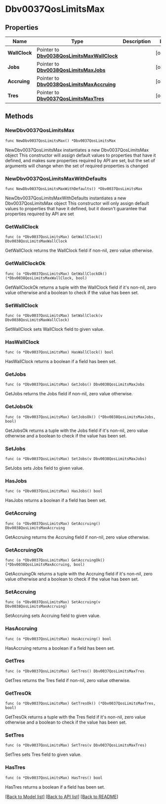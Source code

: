 # Dbv0037QosLimitsMax

## Properties

Name | Type | Description | Notes
------------ | ------------- | ------------- | -------------
**WallClock** | Pointer to [**Dbv0038QosLimitsMaxWallClock**](Dbv0038QosLimitsMaxWallClock.md) |  | [optional] 
**Jobs** | Pointer to [**Dbv0038QosLimitsMaxJobs**](Dbv0038QosLimitsMaxJobs.md) |  | [optional] 
**Accruing** | Pointer to [**Dbv0038QosLimitsMaxAccruing**](Dbv0038QosLimitsMaxAccruing.md) |  | [optional] 
**Tres** | Pointer to [**Dbv0037QosLimitsMaxTres**](Dbv0037QosLimitsMaxTres.md) |  | [optional] 

## Methods

### NewDbv0037QosLimitsMax

`func NewDbv0037QosLimitsMax() *Dbv0037QosLimitsMax`

NewDbv0037QosLimitsMax instantiates a new Dbv0037QosLimitsMax object
This constructor will assign default values to properties that have it defined,
and makes sure properties required by API are set, but the set of arguments
will change when the set of required properties is changed

### NewDbv0037QosLimitsMaxWithDefaults

`func NewDbv0037QosLimitsMaxWithDefaults() *Dbv0037QosLimitsMax`

NewDbv0037QosLimitsMaxWithDefaults instantiates a new Dbv0037QosLimitsMax object
This constructor will only assign default values to properties that have it defined,
but it doesn't guarantee that properties required by API are set

### GetWallClock

`func (o *Dbv0037QosLimitsMax) GetWallClock() Dbv0038QosLimitsMaxWallClock`

GetWallClock returns the WallClock field if non-nil, zero value otherwise.

### GetWallClockOk

`func (o *Dbv0037QosLimitsMax) GetWallClockOk() (*Dbv0038QosLimitsMaxWallClock, bool)`

GetWallClockOk returns a tuple with the WallClock field if it's non-nil, zero value otherwise
and a boolean to check if the value has been set.

### SetWallClock

`func (o *Dbv0037QosLimitsMax) SetWallClock(v Dbv0038QosLimitsMaxWallClock)`

SetWallClock sets WallClock field to given value.

### HasWallClock

`func (o *Dbv0037QosLimitsMax) HasWallClock() bool`

HasWallClock returns a boolean if a field has been set.

### GetJobs

`func (o *Dbv0037QosLimitsMax) GetJobs() Dbv0038QosLimitsMaxJobs`

GetJobs returns the Jobs field if non-nil, zero value otherwise.

### GetJobsOk

`func (o *Dbv0037QosLimitsMax) GetJobsOk() (*Dbv0038QosLimitsMaxJobs, bool)`

GetJobsOk returns a tuple with the Jobs field if it's non-nil, zero value otherwise
and a boolean to check if the value has been set.

### SetJobs

`func (o *Dbv0037QosLimitsMax) SetJobs(v Dbv0038QosLimitsMaxJobs)`

SetJobs sets Jobs field to given value.

### HasJobs

`func (o *Dbv0037QosLimitsMax) HasJobs() bool`

HasJobs returns a boolean if a field has been set.

### GetAccruing

`func (o *Dbv0037QosLimitsMax) GetAccruing() Dbv0038QosLimitsMaxAccruing`

GetAccruing returns the Accruing field if non-nil, zero value otherwise.

### GetAccruingOk

`func (o *Dbv0037QosLimitsMax) GetAccruingOk() (*Dbv0038QosLimitsMaxAccruing, bool)`

GetAccruingOk returns a tuple with the Accruing field if it's non-nil, zero value otherwise
and a boolean to check if the value has been set.

### SetAccruing

`func (o *Dbv0037QosLimitsMax) SetAccruing(v Dbv0038QosLimitsMaxAccruing)`

SetAccruing sets Accruing field to given value.

### HasAccruing

`func (o *Dbv0037QosLimitsMax) HasAccruing() bool`

HasAccruing returns a boolean if a field has been set.

### GetTres

`func (o *Dbv0037QosLimitsMax) GetTres() Dbv0037QosLimitsMaxTres`

GetTres returns the Tres field if non-nil, zero value otherwise.

### GetTresOk

`func (o *Dbv0037QosLimitsMax) GetTresOk() (*Dbv0037QosLimitsMaxTres, bool)`

GetTresOk returns a tuple with the Tres field if it's non-nil, zero value otherwise
and a boolean to check if the value has been set.

### SetTres

`func (o *Dbv0037QosLimitsMax) SetTres(v Dbv0037QosLimitsMaxTres)`

SetTres sets Tres field to given value.

### HasTres

`func (o *Dbv0037QosLimitsMax) HasTres() bool`

HasTres returns a boolean if a field has been set.


[[Back to Model list]](../README.md#documentation-for-models) [[Back to API list]](../README.md#documentation-for-api-endpoints) [[Back to README]](../README.md)


